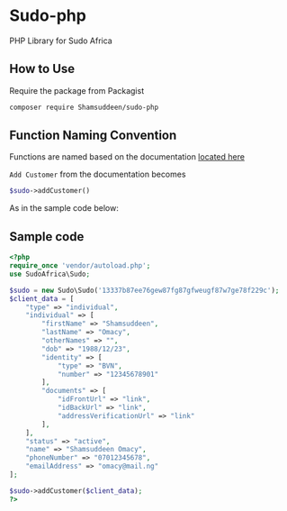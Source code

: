 # Sudo-php

PHP Library for Sudo Africa

## How to Use

Require the package from Packagist 

``` bash
composer require Shamsuddeen/sudo-php
```

## Function Naming Convention

Functions are named based on the documentation [located here](https://docs.sudo.africa)

`Add Customer` from the documentation becomes 

``` php
$sudo->addCustomer()
```

As in the sample code below:

## Sample code
  
```php
<?php
require_once 'vendor/autoload.php';
use SudoAfrica\Sudo;

$sudo = new Sudo\Sudo('13337b87ee76gew87fg87gfweugf87w7ge78f229c');
$client_data = [
	"type" => "individual",
  	"individual" => [
		"firstName" => "Shamsuddeen",
		"lastName" => "Omacy",
		"otherNames" => "",
		"dob" => "1988/12/23",
		"identity" => [
			"type" => "BVN",
			"number" => "12345678901"
		],
		"documents" => [
			"idFrontUrl" => "link",
			"idBackUrl" => "link",
			"addressVerificationUrl" => "link"
		],
	],
  	"status" => "active",
  	"name" => "Shamsuddeen Omacy",
  	"phoneNumber" => "07012345678",
  	"emailAddress" => "omacy@mail.ng"
];

$sudo->addCustomer($client_data);
?>
```
